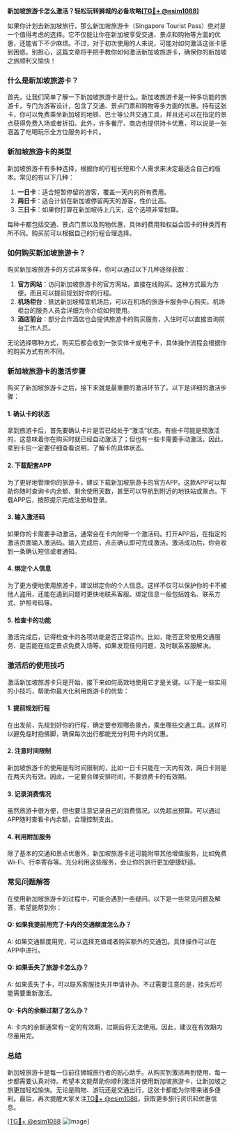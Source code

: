 **新加坡旅游卡怎么激活？轻松玩转狮城的必备攻略[[TG💪+ @esim1088](https://t.me/s/esim1088)]**

如果你计划去新加坡旅行，那么新加坡旅游卡（Singapore Tourist Pass）绝对是一个值得考虑的选择。它不仅能让你在新加坡享受交通、景点和购物等方面的优惠，还能省下不少麻烦。不过，对于初次使用的人来说，可能对如何激活这张卡感到困惑。别担心，这篇文章将手把手教你如何激活新加坡旅游卡，确保你的新加坡之旅顺利又愉快！

### 什么是新加坡旅游卡？

首先，让我们简单了解一下新加坡旅游卡是什么。新加坡旅游卡是一种多功能的旅游卡，专门为游客设计，包含了交通、景点门票和购物等多方面的优惠。持有这张卡，你可以免费乘坐新加坡的地铁、巴士等公共交通工具，并且还可以在指定的景点获得免费入场或者折扣。此外，许多餐厅、商店也提供持卡优惠，可以说是一张涵盖了吃喝玩乐全方位服务的卡片。

### 新加坡旅游卡的类型

新加坡旅游卡有多种选择，根据你的行程长短和个人需求来决定最适合自己的版本。常见的有以下几种：

1. **一日卡**：适合短暂停留的游客，覆盖一天内的所有费用。
2. **两日卡**：适合计划在新加坡停留两天的游客，性价比高。
3. **三日卡**：如果你打算在新加坡待上几天，这个选项非常划算。

每种卡都包括交通、景点门票以及购物优惠，具体的费用和权益会因卡的种类而有所不同。购买前可以根据自己的行程合理选择。

### 如何购买新加坡旅游卡？

购买新加坡旅游卡的方式非常多样，你可以通过以下几种途径获取：

1. **官方网站**：访问新加坡旅游卡的官方网站，直接在线购买。这种方式最为方便，而且可以提前规划好你的行程。
2. **机场柜台**：抵达新加坡樟宜机场后，可以在机场的旅游卡服务中心购买。机场柜台的服务人员会详细为你介绍如何使用。
3. **酒店前台**：部分合作酒店也会提供旅游卡的购买服务，入住时可以直接咨询前台工作人员。

无论选择哪种方式，购买后都会收到一张实体卡或电子卡，具体操作流程会根据你的购买方式有所不同。

### 新加坡旅游卡的激活步骤

购买了新加坡旅游卡之后，接下来就是最重要的激活环节了。以下是详细的激活步骤：

#### 1. 确认卡的状态

拿到旅游卡后，首先要确认卡片是否已经处于“激活”状态。有些卡可能是预激活的，这意味着你在购买时就已经自动激活了；但也有一些卡需要手动激活。因此，拿到卡后一定要仔细查看说明，了解卡的具体状态。

#### 2. 下载配套APP

为了更好地管理你的旅游卡，建议下载新加坡旅游卡的官方APP。这款APP可以帮助你随时查询卡内余额、剩余使用天数，甚至可以导航到附近的地铁站或景点。下载APP后，按照提示完成注册和登录。

#### 3. 输入激活码

如果你的卡需要手动激活，通常会在卡内附带一个激活码。打开APP后，在指定的激活页面输入激活码。输入完成后，点击确认即可完成激活。激活成功后，你会收到一条确认短信或者通知。

#### 4. 绑定个人信息

为了更方便地使用旅游卡，建议绑定你的个人信息。这样不仅可以保护你的卡不被他人盗用，还能在遇到问题时更快地联系客服。绑定信息一般包括姓名、联系方式、护照号码等。

#### 5. 检查卡的功能

激活完成后，记得检查卡的各项功能是否正常运作。比如，能否正常使用交通服务、是否能在指定景点免费入场等。如果发现任何问题，及时联系客服解决。

### 激活后的使用技巧

激活新加坡旅游卡只是开始，接下来如何高效地使用它才是关键。以下是一些实用的小技巧，帮助你最大化利用旅游卡的优势：

#### 1. 提前规划行程

在出发前，先规划好你的行程，确定要参观哪些景点，乘坐哪些交通工具。这样可以避免临时抱佛脚，确保每次出行都能充分利用卡内的优惠。

#### 2. 注意时间限制

新加坡旅游卡的使用是有时间限制的，比如一日卡只能在一天内有效，两日卡则是在两天内有效。因此，一定要合理安排时间，不要浪费卡的有效期。

#### 3. 记录消费情况

虽然旅游卡很方便，但也要注意记录自己的消费情况，以免超出预算。可以通过APP随时查看卡内余额，合理控制支出。

#### 4. 利用附加服务

除了基本的交通和景点优惠外，新加坡旅游卡还可能附带其他增值服务，比如免费Wi-Fi、行李寄存等。充分利用这些服务，会让你的旅行更加便捷舒适。

### 常见问题解答

在使用新加坡旅游卡的过程中，可能会遇到一些疑问。以下是一些常见问题及解答，希望能帮到你：

#### Q: 如果我提前用完了卡内的交通额度怎么办？
A: 如果交通额度用完，可以选择充值或者购买额外的交通包。具体操作可以在APP中进行。

#### Q: 如果丢失了旅游卡怎么办？
A: 如果丢失了卡，可以联系客服挂失并申请补办。不过需要注意的是，挂失后可能需要重新激活。

#### Q: 卡内的余额过期了怎么办？
A: 卡内的余额通常有一定的有效期，过期后将无法使用。因此，建议在有效期内尽量用完。

### 总结

新加坡旅游卡是每一位前往狮城旅行者的贴心助手。从购买到激活再到使用，每一步都需要认真对待。希望本文能帮助你顺利激活并使用新加坡旅游卡，让新加坡之旅更加轻松愉快。无论是购物、游玩还是交通出行，这张卡都能为你带来诸多便利。最后，再次提醒大家关注[TG💪+ @esim1088](https://t.me/s/esim1088)，获取更多旅行资讯和优惠信息。

[[TG💪+ @esim1088](https://t.me/s/esim1088) ![Image](https://i.postimg.cc/4NQfJmqS/Snipaste-2025-05-13-00-14-12.png)]